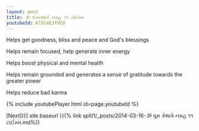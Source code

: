 ```yaml
---
layout: post
title: ૐ દાંવનથર્યે નમહ ૧૧ ટાઈમ્સ
youtubeId: KlSleEJfVCU
---
```

 
 
Helps get goodness, bliss and peace and God's blessings
 
Helps remain focused, help generate inner energy 
 
Helps boost physical and mental health 
 
Helps remain grounded and generates a sense of gratitude towards the greater power 
 
Helps reduce bad karma
 
 
 
 


{% include youtubePlayer.html id=page.youtubeId %}
 
[Next]({{ site.baseurl }}{% link  split1/_posts/2014-03-16-ૐ ધૂમ કેથાવે નમહ ૧૧ ટાઈમ્સ.md%})
 

